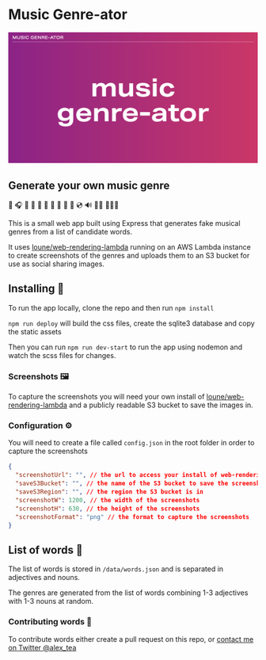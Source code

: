 # Music Genre-ator

![music genre-ator](https://raw.githubusercontent.com/alextea/music-genre-ator/master/images/social-media-card-07.png)

## Generate your own music genre

🎤 🎧 🎼 🎹 🥁 🎷 🎺 🎸 🎻 💽 💿 🔊 👩‍🎤 👨🏻‍🎤

This is a small web app built using Express that generates fake musical genres from a list of candidate words.

It uses [loune/web-rendering-lambda](https://github.com/loune/web-rendering-lambda) running on an AWS Lambda instance to create screenshots of the genres and uploads them to an S3 bucket for use as social sharing images.

## Installing 💾
To run the app locally, clone the repo and then run `npm install`

`npm run deploy` will build the css files, create the sqlite3 database and copy the static assets

Then you can run `npm run dev-start` to run the app using nodemon and watch the scss files for changes.

### Screenshots 🖼
To capture the screenshots you will need your own install of [loune/web-rendering-lambda](https://github.com/loune/web-rendering-lambda) and a publicly readable S3 bucket to save the images in.

### Configuration ⚙️
You will need to create a file called `config.json` in the root folder in order to capture the screenshots

```json
{
  "screenshotUrl": "", // the url to access your install of web-rendering-lambda
  "saveS3Bucket": "", // the name of the S3 bucket to save the screenshots to
  "saveS3Region": "", // the region the S3 bucket is in
  "screenshotW": 1200, // the width of the screenshots
  "screenshotH": 630, // the height of the screenshots
  "screenshotFormat": "png" // the format to capture the screenshots
}
```

## List of words 📜
The list of words is stored in `/data/words.json` and is separated in adjectives and nouns.

The genres are generated from the list of words combining 1-3 adjectives with 1-3 nouns at random.

### Contributing words 📝
To contribute words either create a pull request on this repo, or [contact me on Twitter @alex_tea](https://twitter.com/alex_tea)

